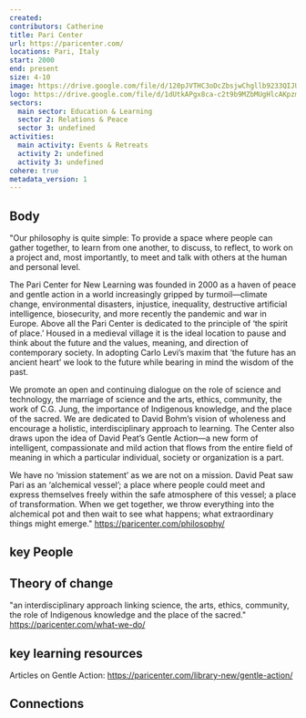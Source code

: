 ```yaml
---
created:
contributors: Catherine
title: Pari Center
url: https://paricenter.com/
locations: Pari, Italy
start: 2000
end: present
size: 4-10
image: https://drive.google.com/file/d/120pJVTHC3oDcZbsjwChgllb9233QIJUe/view?usp=drive_link
logo: https://drive.google.com/file/d/1dUtkAPgx8ca-c2t9b9MZbMUgHlcAKpzm/view?usp=drive_link
sectors:
  main sector: Education & Learning
  sector 2: Relations & Peace
  sector 3: undefined
activities: 
  main activity: Events & Retreats
  activity 2: undefined
  activity 3: undefined
cohere: true
metadata_version: 1
---
```



## Body

"Our philosophy is quite simple: To provide a space where people can gather together, to learn from one another, to discuss, to reflect, to work on a project and, most importantly, to meet and talk with others at the human and personal level.

The Pari Center for New Learning was founded in 2000 as a haven of peace and gentle action in a world increasingly gripped by turmoil—climate change, environmental disasters, injustice, inequality, destructive artificial intelligence, biosecurity, and more recently the pandemic and war in Europe. Above all the Pari Center is dedicated to the principle of ‘the spirit of place.’ Housed in a medieval village it is the ideal location to pause and think about the future and the values, meaning, and direction of contemporary society. In adopting Carlo Levi’s maxim that ‘the future has an ancient heart’ we look to the future while bearing in mind the wisdom of the past.

We promote an open and continuing dialogue on the role of science and technology, the marriage of science and the arts, ethics, community, the work of C.G. Jung, the importance of Indigenous knowledge, and the place of the sacred. We are dedicated to David Bohm’s vision of wholeness and encourage a holistic, interdisciplinary approach to learning. The Center also draws upon the idea of David Peat’s Gentle Action—a new form of intelligent, compassionate and mild action that flows from the entire field of meaning in which a particular individual, society or organization is a part.

We have no ‘mission statement’ as we are not on a mission. David Peat saw Pari as an ‘alchemical vessel’; a place where people could meet and express themselves freely within the safe atmosphere of this vessel; a place of transformation. When we get together, we throw everything into the alchemical pot and then wait to see what happens; what extraordinary things might emerge."
https://paricenter.com/philosophy/ 

## key People



## Theory of change

"an interdisciplinary approach linking science, the arts, ethics, community, the role of Indigenous knowledge and the place of the sacred."
https://paricenter.com/what-we-do/ 

## key learning resources

Articles on Gentle Action: https://paricenter.com/library-new/gentle-action/ 

## Connections



